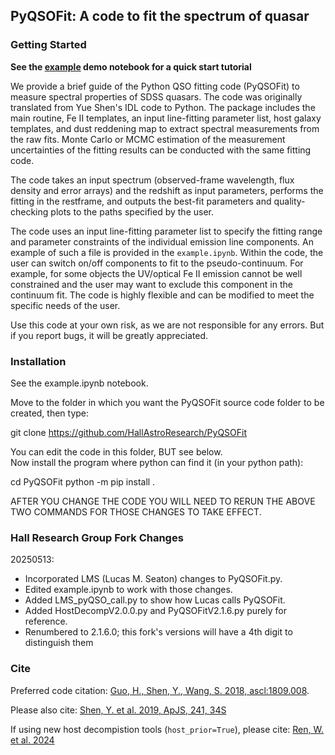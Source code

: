 ## PyQSOFit: A code to fit the spectrum of quasar  

### Getting Started

__See the [example](https://nbviewer.org/github/legolason/PyQSOFit/blob/master/example/example.ipynb) demo notebook for a quick start tutorial__

We provide a brief guide of the Python QSO fitting code (PyQSOFit) to measure spectral properties of SDSS quasars. The code was originally translated from Yue Shen's IDL code to Python. The package includes the main routine, Fe II templates, an input line-fitting parameter list, host galaxy templates, and dust reddening map to extract spectral measurements from the raw fits. Monte Carlo or MCMC estimation of the measurement uncertainties of the fitting results can be conducted with the same fitting code. 

The code takes an input spectrum (observed-frame wavelength, flux density and error arrays) and the redshift as input parameters, performs the fitting in the restframe, and outputs the best-fit parameters and quality-checking plots to the paths specified by the user. 

The code uses an input line-fitting parameter list to specify the fitting range and parameter constraints of the individual emission line components. An example of such a file is provided in the ``example.ipynb``. Within the code, the user can switch on/off components to fit to the pseudo-continuum. For example, for some objects the UV/optical Fe II emission cannot be well constrained and the user may want to exclude this component in the continuum fit. The code is highly flexible and can be modified to meet the specific needs of the user.

Use this code at your own risk, as we are not responsible for any errors. But if you report bugs, it will be greatly appreciated.


### Installation

See the example.ipynb notebook.

Move to the folder in which you want the PyQSOFit source code folder to be created, then type:

git clone https://github.com/HallAstroResearch/PyQSOFit

You can edit the code in this folder, BUT see below.  
Now install the program where python can find it (in your python path):

cd PyQSOFit
python -m pip install .

AFTER YOU CHANGE THE CODE YOU WILL NEED TO RERUN THE ABOVE TWO COMMANDS FOR THOSE CHANGES TO TAKE EFFECT.  


### Hall Research Group Fork Changes

20250513:
- Incorporated LMS (Lucas M. Seaton) changes to PyQSOFit.py.
- Edited example.ipynb to work with those changes.
- Added LMS_pyQSO_call.py to show how Lucas calls PyQSOFit.
- Added HostDecompV2.0.0.py and PyQSOFitV2.1.6.py purely for reference.
- Renumbered to 2.1.6.0; this fork's versions will have a 4th digit to distinguish them

### Cite

Preferred code citation: [Guo, H., Shen, Y., Wang, S. 2018, ascl:1809.008](https://ui.adsabs.harvard.edu/abs/2018ascl.soft09008G/abstract).

Please also cite: [Shen, Y. et al. 2019, ApJS, 241, 34S](https://ui.adsabs.harvard.edu/abs/2019ApJS..241...34S/abstract)

If using new host decompistion tools (`host_prior=True`), please cite: [Ren, W. et al. 2024](https://ui.adsabs.harvard.edu/abs/2024arXiv240617598R/abstract)
